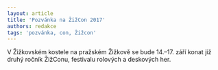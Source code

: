 ```yaml
---
layout: article
title: 'Pozvánka na ŽižCon 2017'
authors: redakce
tags: 'pozvánka, con, Žižcon'
---
```


V Žižkovském kostele na pražském Žižkově se
bude 14.–17. září konat již druhý ročník ŽižConu,
festivalu rolových a deskových her.
